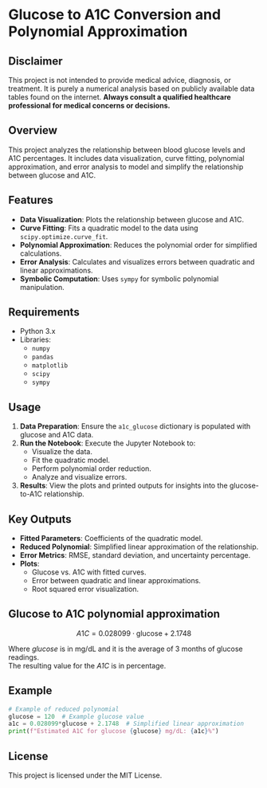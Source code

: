 # Glucose to A1C Conversion and Polynomial Approximation

## Disclaimer

This project is not intended to provide medical advice, diagnosis, or treatment. It is purely a numerical analysis based on publicly available data tables found on the internet. **Always consult a qualified healthcare professional for medical concerns or decisions.**

## Overview
This project analyzes the relationship between blood glucose levels and A1C percentages. It includes data visualization, curve fitting, polynomial approximation, and error analysis to model and simplify the relationship between glucose and A1C.

## Features
- **Data Visualization**: Plots the relationship between glucose and A1C.
- **Curve Fitting**: Fits a quadratic model to the data using `scipy.optimize.curve_fit`.
- **Polynomial Approximation**: Reduces the polynomial order for simplified calculations.
- **Error Analysis**: Calculates and visualizes errors between quadratic and linear approximations.
- **Symbolic Computation**: Uses `sympy` for symbolic polynomial manipulation.

## Requirements
- Python 3.x
- Libraries:
  - `numpy`
  - `pandas`
  - `matplotlib`
  - `scipy`
  - `sympy`

## Usage
1. **Data Preparation**: Ensure the `a1c_glucose` dictionary is populated with glucose and A1C data.
2. **Run the Notebook**: Execute the Jupyter Notebook to:
   - Visualize the data.
   - Fit the quadratic model.
   - Perform polynomial order reduction.
   - Analyze and visualize errors.
3. **Results**: View the plots and printed outputs for insights into the glucose-to-A1C relationship.

## Key Outputs
- **Fitted Parameters**: Coefficients of the quadratic model.
- **Reduced Polynomial**: Simplified linear approximation of the relationship.
- **Error Metrics**: RMSE, standard deviation, and uncertainty percentage.
- **Plots**:
  - Glucose vs. A1C with fitted curves.
  - Error between quadratic and linear approximations.
  - Root squared error visualization.

## Glucose to A1C polynomial approximation

$$
A1C = 0.028099 \cdot \text{glucose} + 2.1748
$$

Where *glucose* is in mg/dL and it is the average of 3 months of glucose readings.  
The resulting value for the *A1C* is in percentage.

## Example
```python
# Example of reduced polynomial
glucose = 120  # Example glucose value
a1c = 0.028099*glucose + 2.1748  # Simplified linear approximation
print(f"Estimated A1C for glucose {glucose} mg/dL: {a1c}%")
```

## License
This project is licensed under the MIT License.